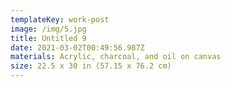 ```yaml
---
templateKey: work-post
image: /img/5.jpg
title: Untitled 9
date: 2021-03-02T00:49:56.987Z
materials: Acrylic, charcoal, and oil on canvas
size: 22.5 x 30 in (57.15 x 76.2 cm)
---
```

